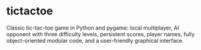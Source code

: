 # tictactoe
Classic tic-tac-toe game in Python and pygame: local multiplayer, AI opponent with three difficulty levels, persistent scores, player names, fully object-oriented modular code, and a user-friendly graphical interface.
